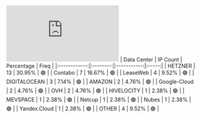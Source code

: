 ![Diagramm](https://github.com/obajay/StateSync-snapshots/blob/main/Projects/Oraichain/1/README.md)
| Data Center | IP Count | Percentage | Freq |
|:------------:|:--------:|:-----------:|:-----:|
| HETZNER | 13 | 30.95% | 🟢 |
| Contabo | 7 | 16.67% | 🟢 |
| LeaseWeb | 4 | 9.52% | 🟢 |
| DIGITALOCEAN | 3 | 7.14% | 🟢 |
| AMAZON | 2 | 4.76% | 🟢 |
| Google-Cloud | 2 | 4.76% | 🟢 |
| OVH | 2 | 4.76% | 🟢 |
| HIVELOCITY | 1 | 2.38% | 🟢 |
| MEVSPACE | 1 | 2.38% | 🟢 |
| Netcup | 1 | 2.38% | 🟢 |
| Nubes | 1 | 2.38% | 🟢 |
| Yandex.Cloud | 1 | 2.38% | 🟢 |
| OTHER | 4 | 9.52% | 🟢 |